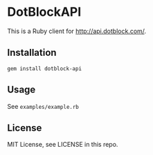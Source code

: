 # DotBlockAPI

This is a Ruby client for <http://api.dotblock.com/>.


## Installation

    gem install dotblock-api


## Usage

See `examples/example.rb`


## License

MIT License, see LICENSE in this repo.

